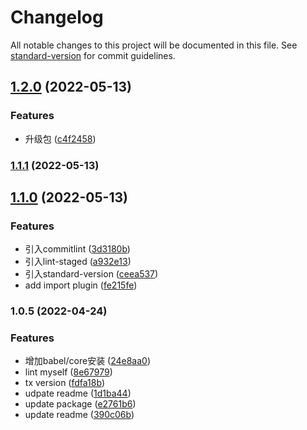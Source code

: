 # Changelog

All notable changes to this project will be documented in this file. See [standard-version](https://github.com/conventional-changelog/standard-version) for commit guidelines.

## [1.2.0](https://github.com/novlan1/eslint-config-light/compare/v1.1.1...v1.2.0) (2022-05-13)


### Features

* 升级包 ([c4f2458](https://github.com/novlan1/eslint-config-light/commit/c4f24586960a4b17c3412003ae77c4e121fd0de6))

### [1.1.1](https://github.com/novlan1/eslint-config-light/compare/v1.1.0...v1.1.1) (2022-05-13)

## [1.1.0](https://github.com/novlan1/eslint-config-light/compare/v1.0.5...v1.1.0) (2022-05-13)


### Features

* 引入commitlint ([3d3180b](https://github.com/novlan1/eslint-config-light/commit/3d3180ba5653219cee1e0d84eadc0615cf318918))
* 引入lint-staged ([a932e13](https://github.com/novlan1/eslint-config-light/commit/a932e1358bfc67e30f25fc901e0fb2e7fb7135e1))
* 引入standard-version ([ceea537](https://github.com/novlan1/eslint-config-light/commit/ceea5375ab24de57a6edd5e323f50f6b20bac419))
* add import plugin ([fe215fe](https://github.com/novlan1/eslint-config-light/commit/fe215fe938aa9103a03f15548dfebbc68631d3e7))

### 1.0.5 (2022-04-24)


### Features

* 增加babel/core安装 ([24e8aa0](https://github.com/novlan1/eslint-config-light/commit/24e8aa01cce21e560d5b68b03f748c85957ebc4b))
* lint myself ([8e67979](https://github.com/novlan1/eslint-config-light/commit/8e67979f33a2354c0b86fdda93471e30d10a06bc))
* tx version ([fdfa18b](https://github.com/novlan1/eslint-config-light/commit/fdfa18bb52facf65b933a6e655297b9eee397a76))
* udpate readme ([1d1ba44](https://github.com/novlan1/eslint-config-light/commit/1d1ba44e52d077b67d0e7153b80c64dfe43907ad))
* update package ([e2761b6](https://github.com/novlan1/eslint-config-light/commit/e2761b690aea96a5d8e4d66b964a1a94eb45e6df))
* update readme ([390c06b](https://github.com/novlan1/eslint-config-light/commit/390c06b15cd078736b935e3156789a4c381ddeba))
